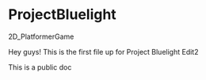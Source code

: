 # ProjectBluelight
2D_PlatformerGame

Hey guys! This is the first file up for Project Bluelight
Edit2

This is a public doc
